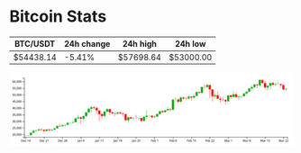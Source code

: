 # Bitcoin Stats

BTC/USDT|24h change|24h high|24h low|
|---|---|---|---|
|$54438.14|-5.41%|$57698.64|$53000.00|

<img src="./chart.svg">
